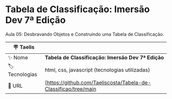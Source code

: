 # Tabela de Classificação: Imersão Dev 7ª Edição

Aula 05: Desbravando Objetos e Construindo uma Tabela de Classificação.

| :placard: Taelis |     |
| -------------  | --- |
| :sparkles: Nome        | **Tabela de Classificação: Imersão Dev 7ª Edição**
| :label: Tecnologias | html, css, javascript (tecnologias utilizadas)
| :rocket: URL         | [https://github.com/Taeliscosta/Tabela-de-Classificao/tree/main
